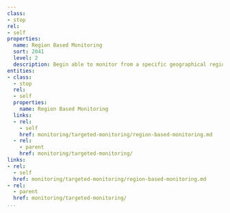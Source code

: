 ```yaml
---
class:
- stop
rel:
- self
properties:
  name: Region Based Monitoring
  sort: 2041
  level: 2
  description: Begin able to monitor from a specific geographical region.
entities:
- class:
  - stop
  rel:
  - self
  properties:
    name: Region Based Monitoring
  links:
  - rel:
    - self
    href: monitoring/targeted-monitoring/region-based-monitoring.md
  - rel:
    - parent
    href: monitoring/targeted-monitoring/
links:
- rel:
  - self
  href: monitoring/targeted-monitoring/region-based-monitoring.md
- rel:
  - parent
  href: monitoring/targeted-monitoring/
...
```

